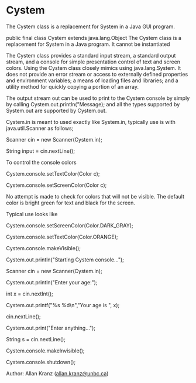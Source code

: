 # Cystem

The Cystem class is a replacement for System in a Java GUI program.

public final class Cystem
extends java.lang.Object
The Cystem class is a replacement for System in a Java program. It cannot be instantiated

The Cystem class provides a standard input stream, a standard output stream, and a console for simple presentation control of text and screen colors. Using the Cystem class closely mimics using java.lang.System. It does not provide an error stream or access to externally defined properties and environment variables; a means of loading files and libraries; and a utility method for quickly copying a portion of an array.

The output stream out can be used to print to the Cystem console by simply by calling Cystem.out.println("Message); and all the types supported by System.out are supported by Cystem.out.

Cystem.in is meant to used exactly like System.in, typically use is with java.util.Scanner as follows;

Scanner cin = new Scanner(Cystem.in);

String input = cin.nextLine();

To control the console colors

Cystem.console.setTextColor(Color c);

Cystem.console.setScreenColor(Color c);

No attempt is made to check for colors that will not be visible. The default color is bright green for text and black for the screen.

Typical use looks like

Cystem.console.setScreenColor(Color.DARK_GRAY);

Cystem.console.setTextColor(Color.ORANGE);

Cystem.console.makeVisible();

Cystem.out.println("Starting Cystem console...");

Scanner cin = new Scanner(Cystem.in);

Cystem.out.println("Enter your age:");

int x = cin.nextInt();

Cystem.out.printf("%s %d\n","Your age is ", x);

cin.nextLine();

Cystem.out.print("Enter anything...");

String s = cin.nextLine();

Cystem.console.makeInvisible();

Cystem.console.shutdown();

Author: Allan Kranz (allan.kranz@unbc.ca)
